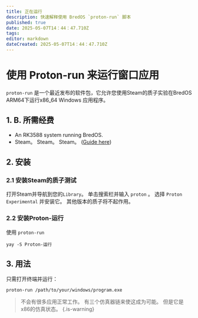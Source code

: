 ```yaml
---
title: 正在运行
description: 快速解释使用 BredOS `proton-run` 脚本
published: true
date: 2025-05-07T14：44：47.710Z
tags:
editor: markdown
dateCreated: 2025-05-07T14：44：47.710Z
---
```


# 使用 Proton-run 来运行窗口应用

`proton-run` 是一个最近发布的软件包，它允许您使用Steam的质子实验在BredOS ARM64下运行x86_64 Windows 应用程序。

## 1. B. 所需经费

- An RK3588 system running BredOS.
- Steam。 Steam。 Steam。 ([Guide here](/how-to/how-to-install-steam))

## 2. 安装

### 2.1 安装Steam的质子测试

打开Steam并导航到您的`Library`。 单击搜索栏并输入 `proton` 。 选择 `Proton Experimental` 并安装它。 其他版本的质子将不起作用。

### 2.2 安装Proton-运行

使用 `proton-run`

```
yay -S Proton-运行
```

## 3. 用法

只需打开终端并运行：

```
proton-run /path/to/your/windows/program.exe
```

> 不会有很多应用正常工作。 有三个仿真器链来使这成为可能。
> 但是它是x86的仿真状态。
> {.is-warning}
